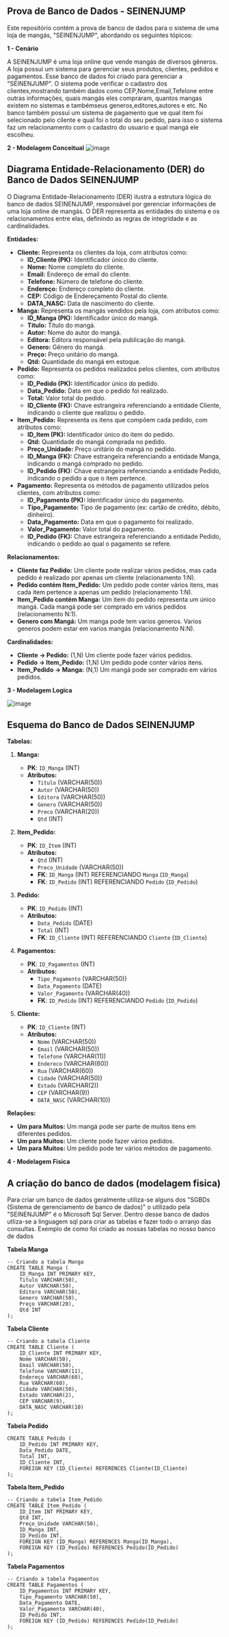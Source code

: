 ## Prova de Banco de Dados - SEINENJUMP

Este repositório contém a prova de banco de dados para o sistema de uma loja de mangás, "SEINENJUMP",  abordando os seguintes tópicos:

**1 - Cenário**

A SEINENJUMP é uma loja online que vende mangás de diversos gêneros. A loja possui um sistema para gerenciar seus produtos, clientes, pedidos e pagamentos.
Esse banco de dados foi criado para gerenciar a "SEINENJUMP". O sistema pode verificar o cadastro dos clientes,mostrando também dados como CEP,Nome,Email,Tefelone entre outras informações, quais mangás eles compraram, quantos mangas existem no sistemas e tambémseus generos,editores,autores e etc.
No banco também possui um sistema de pagamento que ve qual item foi selecionado pelo cilente e qual foi o total do seu pedido, para isso o sistema faz um relacionamento com o  cadastro do usuario e qual mangá ele escolheu.

**2 - Modelagem Conceitual**
![image](https://github.com/hugozera1/sqlseinen/assets/161486790/5c0f7ed6-b3c1-400b-9197-f46270024ae9)
## Diagrama Entidade-Relacionamento (DER) do Banco de Dados SEINENJUMP

O Diagrama Entidade-Relacionamento (DER) ilustra a estrutura lógica do banco de dados SEINENJUMP, responsável por gerenciar informações de uma loja online de mangás. O DER representa as entidades do sistema e os relacionamentos entre elas, definindo as regras de integridade e as cardinalidades.

**Entidades:**

* **Cliente:** Representa os clientes da loja, com atributos como:
    * **ID_Cliente (PK):** Identificador único do cliente.
    * **Nome:** Nome completo do cliente.
    * **Email:** Endereço de email do cliente.
    * **Telefone:** Número de telefone do cliente.
    * **Endereço:** Endereço completo do cliente.
    * **CEP:** Código de Endereçamento Postal do cliente.
    * **DATA_NASC:** Data de nascimento do cliente.
* **Manga:** Representa os mangás vendidos pela loja, com atributos como:
    * **ID_Manga (PK):** Identificador único do mangá.
    * **Titulo:** Título do mangá.
    * **Autor:** Nome do autor do mangá.
    * **Editora:** Editora responsável pela publicação do mangá.
    * **Genero:** Gênero do mangá.
    * **Preço:** Preço unitário do mangá.
    * **Qtd:** Quantidade do mangá em estoque.
* **Pedido:** Representa os pedidos realizados pelos clientes, com atributos como:
    * **ID_Pedido (PK):** Identificador único do pedido.
    * **Data_Pedido:** Data em que o pedido foi realizado.
    * **Total:** Valor total do pedido.
    * **ID_Cliente (FK):** Chave estrangeira referenciando a entidade Cliente, indicando o cliente que realizou o pedido.
* **Item_Pedido:** Representa os itens que compõem cada pedido, com atributos como:
    * **ID_Item (PK):** Identificador único do item do pedido.
    * **Qtd:** Quantidade do mangá comprada no pedido.
    * **Preço_Unidade:** Preço unitário do mangá no pedido.
    * **ID_Manga (FK):** Chave estrangeira referenciando a entidade Manga, indicando o mangá comprado no pedido.
    * **ID_Pedido (FK):** Chave estrangeira referenciando a entidade Pedido, indicando o pedido a que o item pertence.
* **Pagamento:** Representa os métodos de pagamento utilizados pelos clientes, com atributos como:
    * **ID_Pagamento (PK):** Identificador único do pagamento.
    * **Tipo_Pagamento:** Tipo de pagamento (ex: cartão de crédito, débito, dinheiro).
    * **Data_Pagamento:** Data em que o pagamento foi realizado.
    * **Valor_Pagamento:** Valor total do pagamento.
    * **ID_Pedido (FK):** Chave estrangeira referenciando a entidade Pedido, indicando o pedido ao qual o pagamento se refere.

**Relacionamentos:**

* **Cliente faz Pedido:** Um cliente pode realizar vários pedidos, mas cada pedido é realizado por apenas um cliente (relacionamento 1:N).
* **Pedido contém Item_Pedido:** Um pedido pode conter vários itens, mas cada item pertence a apenas um pedido (relacionamento 1:N).
* **Item_Pedido contém Manga:** Um item do pedido representa um único mangá. Cada mangá pode ser comprado em vários pedidos (relacionamento N:1).
* **Genero com Mangá:** Um manga pode tem varios generos. Varios generos podem estar em varios mangás (relacionamento N:N).

**Cardinalidades:**

* **Cliente -> Pedido:** (1,N) Um cliente pode fazer vários pedidos.
* **Pedido -> Item_Pedido:** (1,N) Um pedido pode conter vários itens.
* **Item_Pedido -> Manga:** (N,1) Um mangá pode ser comprado em vários pedidos.


**3 - Modelagem Logica**


![image](https://github.com/hugozera1/sqlseinen/assets/161486790/62db393b-836c-4b66-905a-39ce2a462d65)

## Esquema do Banco de Dados SEINENJUMP

**Tabelas:**

1. **Manga:**

   - **PK**: `ID_Manga` (INT)
   - **Atributos:**
      - `Titulo` (VARCHAR(50))
      - `Autor` (VARCHAR(50))
      - `Editora` (VARCHAR(50))
      - `Genero` (VARCHAR(50))
      - `Preco` (VARCHAR(20))
      - `Qtd` (INT)


2. **Item_Pedido:**

   - **PK**: `ID_Item` (INT)
   - **Atributos:**
      - `Qtd` (INT)
      - `Preco_Unidade` (VARCHAR(50))
      - **FK**: `ID_Manga` (INT) REFERENCIANDO `Manga` (`ID_Manga`)
      - **FK**: `ID_Pedido` (INT) REFERENCIANDO `Pedido` (`ID_Pedido`)


3. **Pedido:**

   - **PK**: `ID_Pedido` (INT)
   - **Atributos:**
      - `Data_Pedido` (DATE)
      - `Total` (INT)
      - **FK**: `ID_Cliente` (INT) REFERENCIANDO `Cliente` (`ID_Cliente`)


4. **Pagamentos:**

   - **PK**: `ID_Pagamentos` (INT)
   - **Atributos:**
      - `Tipo_Pagamento` (VARCHAR(50))
      - `Data_Pagamento` (DATE)
      - `Valor_Pagamento` (VARCHAR(40))
      - **FK**: `ID_Pedido` (INT) REFERENCIANDO `Pedido` (`ID_Pedido`)

5. **Cliente:**

   - **PK**: `ID_Cliente` (INT)
   - **Atributos:**
      - `Nome` (VARCHAR(50))
      - `Email` (VARCHAR(50))
      - `Telefone` (VARCHAR(11))
      - `Endereco` (VARCHAR(60))
      - `Rua` (VARCHAR(60))
      - `Cidade` (VARCHAR(50))
      - `Estado` (VARCHAR(2))
      - `CEP` (VARCHAR(9))
      - `DATA_NASC` (VARCHAR(10))


**Relações:**

* **Um para Muitos:** Um mangá pode ser parte de muitos itens em diferentes pedidos.
* **Um para Muitos:** Um cliente pode fazer vários pedidos.
* **Um para Muitos:** Um pedido pode ter vários métodos de pagamento.

**4 - Modelagem Fisica**

## A criação do banco de dados (modelagem fisica)

Para criar um banco de dados geralmente utiliza-se alguns dos "SGBDs (Sistema de gerenciamento de banco de dados)" o utilizado pela "SEINENJUMP" é o Microsoft Sql Server.
Dentro desse banco de dados utliza-se a linguagem sql para criar as tabelas e fazer todo o arranjo das consultas. Exemplo de como foi criado as nossas tabelas no nosso banco de dados

**Tabela Manga**
```
-- Criando a tabela Manga
CREATE TABLE Manga (
    ID_Manga INT PRIMARY KEY,
    Titulo VARCHAR(50),
    Autor VARCHAR(50),
    Editora VARCHAR(50),
    Genero VARCHAR(50),
    Preço VARCHAR(20),
    Qtd INT
);
```
**Tabela Cliente**
```
-- Criando a tabela Cliente
CREATE TABLE Cliente (
    ID_Cliente INT PRIMARY KEY,
    Nome VARCHAR(50),
    Email VARCHAR(50),
    Telefone VARCHAR(11),
    Endereço VARCHAR(60),
    Rua VARCHAR(60),
    Cidade VARCHAR(50),
    Estado VARCHAR(2),
    CEP VARCHAR(9),
    DATA_NASC VARCHAR(10)
);
```
**Tabela Pedido**
```
CREATE TABLE Pedido (
    ID_Pedido INT PRIMARY KEY,
    Data_Pedido DATE,
    Total INT,
    ID_Cliente INT,
    FOREIGN KEY (ID_Cliente) REFERENCES Cliente(ID_Cliente)
);
```
**Tabela Item_Pedido**
```
-- Criando a tabela Item_Pedido
CREATE TABLE Item_Pedido (
    ID_Item INT PRIMARY KEY,
    Qtd INT,
    Preço_Unidade VARCHAR(50),
    ID_Manga INT,
    ID_Pedido INT,
    FOREIGN KEY (ID_Manga) REFERENCES Manga(ID_Manga),
    FOREIGN KEY (ID_Pedido) REFERENCES Pedido(ID_Pedido)
);

```
**Tabela Pagamentos**
```
-- Criando a tabela Pagamentos
CREATE TABLE Pagamentos (
    ID_Pagamentos INT PRIMARY KEY,
    Tipo_Pagamento VARCHAR(50),
    Data_Pagamento DATE,
    Valor_Pagamento VARCHAR(40),
    ID_Pedido INT,
    FOREIGN KEY (ID_Pedido) REFERENCES Pedido(ID_Pedido)
);
```


